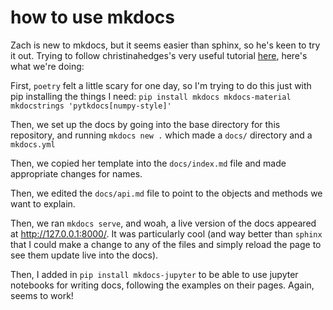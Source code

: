 # how to use mkdocs

Zach is new to mkdocs, but it seems easier than sphinx, so he's keen to try it out. Trying to follow christinahedges's very useful tutorial [here](https://christinahedges.github.io/astronomy_workflow/notebooks/3.0-building/mkdocs.html), here's what we're doing:

First, `poetry` felt a little scary for one day, so I'm trying to do this just with pip installing the things I need:
`pip install mkdocs mkdocs-material mkdocstrings 'pytkdocs[numpy-style]'`

Then, we set up the docs by going into the base directory for this repository, and running
`mkdocs new .`
which made a `docs/` directory and a `mkdocs.yml`

Then, we copied her template into the `docs/index.md` file and made appropriate changes for names.

Then, we edited the `docs/api.md` file to point to the objects and methods we want to explain.

Then, we ran `mkdocs serve`, and woah, a live version of the docs appeared at http://127.0.0.1:8000/. It was particularly cool (and way better than `sphinx` that I could make a change to any of the files and simply reload the page to see them update live into the docs).

Then, I added in
`pip install mkdocs-jupyter`
to be able to use jupyter notebooks for writing docs, following the examples on their pages. Again, seems to work!
